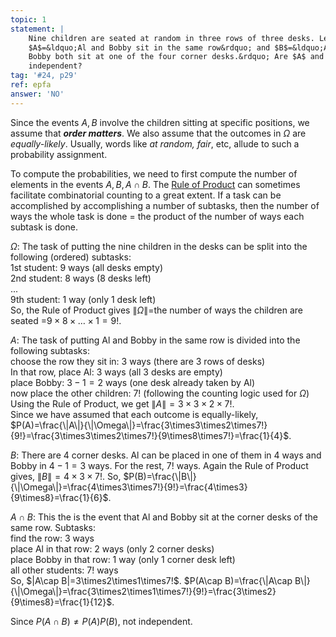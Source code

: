 ```yaml
---
topic: 1
statement: |
    Nine children are seated at random in three rows of three desks. Let
    $A$=&ldquo;Al and Bobby sit in the same row&rdquo; and $B$=&ldquo;Al and
    Bobby both sit at one of the four corner desks.&rdquo; Are $A$ and $B$ 
    independent? 
tag: '#24, p29'
ref: epfa
answer: 'NO'
---
```

Since the events $A,B$ involve the children sitting at specific positions, we
assume that ***order matters***. We also assume that the outcomes in $\Omega$
are *equally-likely*. Usually, words like *at random, fair*, etc, allude to such
a probability assignment.

To compute the probabilities, we need to first compute the number of elements in
the events $A,B,A\cap B$. The [Rule of
Product](https://en.wikipedia.org/wiki/Rule_of_product) can sometimes facilitate
combinatorial counting to a great extent. If a task can be accomplished by
accomplishing a number of subtasks, then the number of ways the whole task is
done = the product of the number of ways each subtask is done.

$\Omega$: The task of putting the nine children in the desks can be split
into the following (ordered) subtasks:<br/>
1st student: $9$ ways (all desks empty)<br />
2nd student: $8$ ways ($8$ desks left)<br />
...<br/>
9th student: $1$ way  (only $1$ desk left)<br /> So, the Rule of Product gives
$\|\Omega\|$=the number of ways the children are seated
=$9\times8\times\ldots\times1=9!$.

$A$: The task of putting Al and Bobby in the same row is divided into the
following subtasks:<br/>
choose the row they sit in: $3$ ways (there are $3$ rows of desks)<br/> 
In that row, place Al: $3$ ways (all $3$ desks are empty)<br/>
place Bobby: $3-1=2$ ways (one desk already taken by Al)<br /> now place the
other children: $7!$ (following the counting logic used for $\Omega$)<br/>
Using the Rule of Product, we get $\|A\|=3\times3\times2\times7!$. <br/>
Since we have assumed that each outcome is equally-likely,
$P(A)=\frac{\|A\|}{\|\Omega\|}=\frac{3\times3\times2\times7!}{9!}=\frac{3\times3\times2\times7!}{9\times8\times7!}=\frac{1}{4}$.

$B$: There are $4$ corner desks. Al can be placed in one of them in $4$ ways and
Bobby in $4-1=3$ ways. For the rest, $7!$ ways. Again the Rule  of Product
gives, $\|B\|=4\times3\times7!$. So,
$P(B)=\frac{\|B\|}{\|\Omega\|}=\frac{4\times3\times7!}{9!}=\frac{4\times3}{9\times8}=\frac{1}{6}$.
 
$A\cap B$: This the is the event that Al and Bobby sit at the corner desks of
the same row. Subtasks:<br/>
find the row: $3$ ways<br/>
place Al in that row: $2$ ways (only $2$ corner desks)<br/>
place Bobby in that row: $1$ way (only $1$ corner desk left)<br/>
all other students: $7!$ ways<br/>
So, $\|A\cap B\|=3\times2\times1\times7!\$. $P(A\cap B)=\frac{\|A\cap
B\|}{\|\Omega\|}=\frac{3\times2\times1\times7!}{9!}=\frac{3\times2}{9\times8}=\frac{1}{12}$.

Since $P(A\cap B)\neq P(A)P(B)$, not independent.




